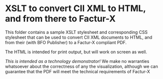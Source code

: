 # XSLT to convert CII XML to HTML, and from there to Factur-X
This folder contains a sample XSLT stylesheet and corresponding CSS
stylesheet that can be used to convert CII XML documents to HTML,
and from their (with BFO Publisher) to a Factur-X compliant PDF.

The HTML is intended for print output, but will work on screen as
well.

_This is intended as a technology demonstrator!_
We make no warranties whatsoever about the correctness of
any the visualization, although we can guarantee that the PDF will
meet the technical requirements of Factur-X

